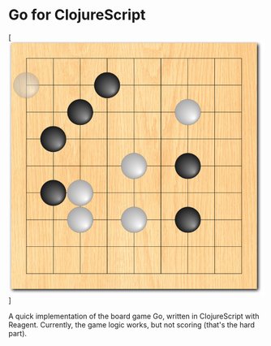 # Go for ClojureScript

[![Go](Go.png)]

A quick implementation of the board game Go, written in ClojureScript with Reagent.
Currently, the game logic works, but not scoring (that's the hard part).
